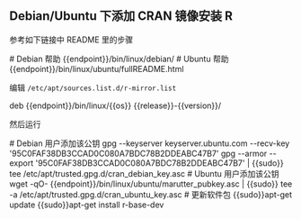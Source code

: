 ## Debian/Ubuntu 下添加 CRAN 镜像安装 R

参考如下链接中 README 里的步骤

<tmpl>
# Debian 帮助
{{endpoint}}/bin/linux/debian/
# Ubuntu 帮助
{{endpoint}}/bin/linux/ubuntu/fullREADME.html
</tmpl>

编辑 `/etc/apt/sources.list.d/r-mirror.list`

<tmpl z-path="/etc/apt/sources.list.d/r-mirror.list" z-input="release version">
deb {{endpoint}}/bin/linux/{{os}} {{release}}-{{version}}/
</tmpl>

然后运行

<tmpl z-lang="bash">
# Debian 用户添加该公钥
gpg --keyserver keyserver.ubuntu.com --recv-key '95C0FAF38DB3CCAD0C080A7BDC78B2DDEABC47B7'
gpg --armor --export '95C0FAF38DB3CCAD0C080A7BDC78B2DDEABC47B7' | {{sudo}} tee /etc/apt/trusted.gpg.d/cran_debian_key.asc
# Ubuntu 用户添加该公钥
wget -qO- {{endpoint}}/bin/linux/ubuntu/marutter_pubkey.asc | {{sudo}} tee -a /etc/apt/trusted.gpg.d/cran_ubuntu_key.asc
# 更新软件包
{{sudo}}apt-get update
{{sudo}}apt-get install r-base-dev
</tmpl>
